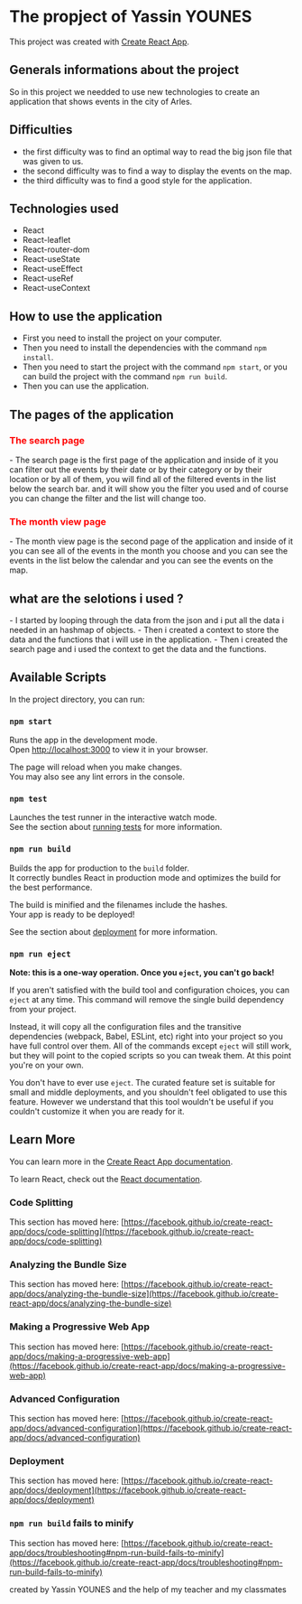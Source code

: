 # The propject of Yassin YOUNES

This project was created with [Create React App](https://github.com/facebook/create-react-app).
## Generals informations about the project
So in this project we needded to use new technologies to create an application that shows events in the city of Arles.

## Difficulties
- the first difficulty was to find an optimal way to read the big json file that was given to us.
- the second difficulty was to find a way to display the events on the map.
- the third difficulty was to find a good style for the application.

## Technologies used
- React
- React-leaflet
- React-router-dom
- React-useState
- React-useEffect
- React-useRef
- React-useContext

## How to use the application
- First you need to install the project on your computer.
- Then you need to install the dependencies with the command `npm install`. 
- Then you need to start the project with the command `npm start`, or you can build the project with the command `npm run build`.
- Then you can use the application.

## The pages of the application
<h3 style="color:red;">The search page</h3>
- The search page is the first page of the application and inside of it you can filter out the events by their date or by their category or by their location or by all of them, you will find all of the filtered events in the list below the search bar.
and it will show you the filter you used and of course you can change the filter and the list will change too.

<h3 style="color:red;">The month view page</h3>
- The month view page is the second page of the application and inside of it you can see all of the events in the month you choose and you can see the events in the list below the calendar and you can see the events on the map.



<h2> what are the selotions i used ?</h2>
- I started by looping through the data from the json and i put all the data i needed in an hashmap of objects.
- Then i created a context to store the data and the functions that i will use in the application.
- Then i created the search page and i used the context to get the data and the functions.

## Available Scripts

In the project directory, you can run:

### `npm start`

Runs the app in the development mode.\
Open [http://localhost:3000](http://localhost:3000) to view it in your browser.

The page will reload when you make changes.\
You may also see any lint errors in the console.

### `npm test`

Launches the test runner in the interactive watch mode.\
See the section about [running tests](https://facebook.github.io/create-react-app/docs/running-tests) for more information.

### `npm run build`

Builds the app for production to the `build` folder.\
It correctly bundles React in production mode and optimizes the build for the best performance.

The build is minified and the filenames include the hashes.\
Your app is ready to be deployed!

See the section about [deployment](https://facebook.github.io/create-react-app/docs/deployment) for more information.

### `npm run eject`

**Note: this is a one-way operation. Once you `eject`, you can't go back!**

If you aren't satisfied with the build tool and configuration choices, you can `eject` at any time. This command will remove the single build dependency from your project.

Instead, it will copy all the configuration files and the transitive dependencies (webpack, Babel, ESLint, etc) right into your project so you have full control over them. All of the commands except `eject` will still work, but they will point to the copied scripts so you can tweak them. At this point you're on your own.

You don't have to ever use `eject`. The curated feature set is suitable for small and middle deployments, and you shouldn't feel obligated to use this feature. However we understand that this tool wouldn't be useful if you couldn't customize it when you are ready for it.

## Learn More

You can learn more in the [Create React App documentation](https://facebook.github.io/create-react-app/docs/getting-started).

To learn React, check out the [React documentation](https://reactjs.org/).

### Code Splitting

This section has moved here: [https://facebook.github.io/create-react-app/docs/code-splitting](https://facebook.github.io/create-react-app/docs/code-splitting)

### Analyzing the Bundle Size

This section has moved here: [https://facebook.github.io/create-react-app/docs/analyzing-the-bundle-size](https://facebook.github.io/create-react-app/docs/analyzing-the-bundle-size)

### Making a Progressive Web App

This section has moved here: [https://facebook.github.io/create-react-app/docs/making-a-progressive-web-app](https://facebook.github.io/create-react-app/docs/making-a-progressive-web-app)

### Advanced Configuration

This section has moved here: [https://facebook.github.io/create-react-app/docs/advanced-configuration](https://facebook.github.io/create-react-app/docs/advanced-configuration)

### Deployment

This section has moved here: [https://facebook.github.io/create-react-app/docs/deployment](https://facebook.github.io/create-react-app/docs/deployment)

### `npm run build` fails to minify

This section has moved here: [https://facebook.github.io/create-react-app/docs/troubleshooting#npm-run-build-fails-to-minify](https://facebook.github.io/create-react-app/docs/troubleshooting#npm-run-build-fails-to-minify)


created by Yassin YOUNES and the help of my teacher and my classmates